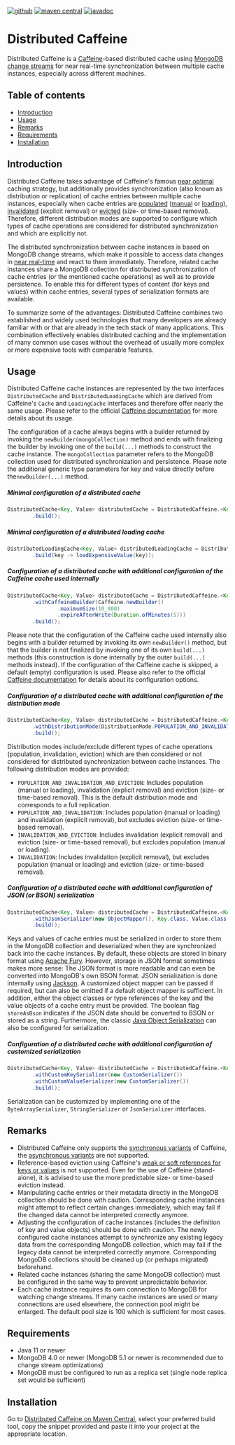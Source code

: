 [![github](https://img.shields.io/maven-central/v/io.github.oberhoff.distributed-caffeine/distributed-caffeine?logo=github&logoColor=ffffff&label=github&style=for-the-badge&color=009539)](https://github.com/oberhoff/distributed-caffeine/actions)
[![maven central](https://img.shields.io/maven-central/v/io.github.oberhoff.distributed-caffeine/distributed-caffeine?logo=sonatype&logoColor=ffffff&label=maven%20central&style=for-the-badge&color=009539)](https://central.sonatype.com/artifact/io.github.oberhoff.distributed-caffeine/distributed-caffeine)
[![javadoc](https://img.shields.io/maven-central/v/io.github.oberhoff.distributed-caffeine/distributed-caffeine?logo=mocha&logoColor=ffffff&label=javadoc&style=for-the-badge&color=009539)](https://javadoc.io/doc/io.github.oberhoff.distributed-caffeine/distributed-caffeine)

# Distributed Caffeine

Distributed Caffeine is a [Caffeine](https://github.com/ben-manes/caffeine)-based distributed cache
using [MongoDB change streams](https://www.mongodb.com/docs/manual/changeStreams/) for near real-time synchronization
between multiple cache instances, especially across different machines.

## Table of contents

* [Introduction](#introduction)
* [Usage](#usage)
* [Remarks](#remarks)
* [Requirements](#requirements)
* [Installation](#installation)

## Introduction

Distributed Caffeine takes advantage of Caffeine's famous
[near optimal](https://github.com/ben-manes/caffeine/wiki/Efficiency) caching strategy, but additionally provides
synchronization (also known as distribution or replication) of cache entries between multiple cache instances,
especially when cache entries are
[populated](https://github.com/ben-manes/caffeine/wiki/Population)
([manual](https://github.com/ben-manes/caffeine/wiki/Population#manual) or
[loading](https://github.com/ben-manes/caffeine/wiki/Population#loading)),
[invalidated](https://github.com/ben-manes/caffeine/wiki/Removal#explicit-removals) (explicit removal) or
[evicted](https://github.com/ben-manes/caffeine/wiki/Eviction) (size- or time-based removal). Therefore, different
distribution modes are supported to configure
which types of cache operations are considered for distributed synchronization and which are explicitly not.

<!--
Furthermore, essentially depending on the configured distribution mode, persistence of cache entries is provided as well
as an adjustable mix between in-memory (also known as first-level, L1 or client-side) caching and database (also known
as second-level, L2 or server-side) caching.
-->

The distributed synchronization between cache instances is based on MongoDB change streams, which make it possible to
access data changes in [near real-time](https://www.mongodb.com/docs/manual/changeStreams/#change-streams) and react to
them immediately. Therefore, related cache instances share a MongoDB collection for distributed synchronization of cache
entries (or the mentioned cache operations) as well as to provide persistence. To enable this for different types of
content (for keys and values) within cache entries, several types of serialization formats are available.

To summarize some of the advantages: Distributed Caffeine combines two established and widely used technologies that
many developers are already familiar with or that are already in the tech stack of many applications. This combination
effectively enables distributed caching and the implementation of many common use cases without the overhead of usually
more complex or more expensive tools with comparable features.

## Usage

Distributed Caffeine cache instances are represented by the two interfaces `DistributedCache` and
`DistributedLoadingCache` which are derived from Caffeine's `Cache` and `LoadingCache` interfaces and therefore offer
nearly the same usage. Please refer to the official
[Caffeine documentation](https://github.com/ben-manes/caffeine/wiki) for more details about its usage.

The configuration of a cache always begins with a builder returned by invoking the `newBuilder(mongoCollection)` method
and ends with finalizing the builder by invoking one of the `build(...)` methods to construct the cache instance. The
`mongoCollection` parameter refers to the MongoDB collection used for distributed synchronization and persistence.
Please note the additional generic type parameters for key and value directly before the`newBuilder(...)` method.

##### Minimal configuration of a distributed cache

```java
DistributedCache<Key, Value> distributedCache = DistributedCaffeine.<Key, Value>newBuilder(mongoCollection)
        .build();
```

##### Minimal configuration of a distributed loading cache

```java
DistributedLoadingCache<Key, Value> distributedLoadingCache = DistributedCaffeine.<Key, Value>newBuilder(mongoCollection)
        .build(key -> loadExpensiveValue(key));
```

##### Configuration of a distributed cache with additional configuration of the Caffeine cache used internally

```java
DistributedCache<Key, Value> distributedCache = DistributedCaffeine.<Key, Value>newBuilder(mongoCollection)
        .withCaffeineBuilder(Caffeine.newBuilder()
                .maximumSize(10_000)
                .expireAfterWrite(Duration.ofMinutes(5)))
        .build();
```

Please note that the configuration of the Caffeine cache used internally also begins with a builder returned by invoking
its own `newBuilder()` method, but that the builder is not finalized by invoking one of its own `build(...)` methods
(this construction is done internally by the outer `build(...)` methods instead). If the configuration of the Caffeine
cache is skipped, a default (empty) configuration is used. Please also refer to the official
[Caffeine documentation](https://github.com/ben-manes/caffeine/wiki) for details about its configuration options.

##### Configuration of a distributed cache with additional configuration of the distribution mode

```java
DistributedCache<Key, Value> distributedCache = DistributedCaffeine.<Key, Value>newBuilder(mongoCollection)
        .withDistributionMode(DistributionMode.POPULATION_AND_INVALIDATION_AND_EVICTION)
        .build();
```

Distribution modes include/exclude different types of cache operations (population, invalidation, eviction) which are
then considered or not considered for distributed synchronization between cache instances. The following distribution
modes are provided:

* `POPULATION_AND_INVALIDATION_AND_EVICTION`: Includes population (manual or loading), invalidation
  (explicit removal) and eviction (size- or time-based removal). This is the default distribution mode and
  corresponds to a full replication.
* `POPULATION_AND_INVALIDATION`: Includes population (manual or loading) and invalidation (explicit removal), but
  excludes eviction (size- or time-based removal).
* `INVALIDATION_AND_EVICTION`: Includes invalidation (explicit removal) and eviction (size- or time-based removal), but
  excludes population (manual or loading).
* `INVALIDATION`: Includes invalidation (explicit removal), but excludes population (manual or loading) and eviction
  (size- or time-based removal).

##### Configuration of a distributed cache with additional configuration of JSON (or BSON) serialization

```java
DistributedCache<Key, Value> distributedCache = DistributedCaffeine.<Key, Value>newBuilder(mongoCollection)
        .withJsonSerializer(new ObjectMapper(), Key.class, Value.class, storeAsBson)
        .build();
```

Keys and values of cache entries must be serialized in order to store them in the MongoDB collection and deserialized
when they are synchronized back into the cache instances. By default, these objects are stored in binary format using
[Apache Fury](https://github.com/apache/fury). However, storage in JSON format sometimes makes more sense: The JSON
format is more readable and can even be converted into MongoDB's own BSON format. JSON serialization is done internally
using [Jackson](https://github.com/FasterXML/jackson). A customized object mapper can be passed if required, but can
also be omitted if a default object mapper is sufficient. In addition, either the object classes or type references of
the key and the value objects of a cache entry must be provided. The boolean flag `storeAsBson` indicates if the JSON
data should be converted to BSON or stored as a string. Furthermore, the classic
[Java Object Serialization](https://docs.oracle.com/en/java/javase/11/docs/specs/serialization/index.html) can also be
configured for serialization.

##### Configuration of a distributed cache with additional configuration of customized serialization

```java
DistributedCache<Key, Value> distributedCache = DistributedCaffeine.<Key, Value>newBuilder(mongoCollection)
        .withCustomKeySerializer(new CustomSerializer())
        .withCustomValueSerializer(new CustomSerializer())
        .build();
```

Serialization can be customized by implementing one of the `ByteArraySerializer`, `StringSerializer` or `JsonSerializer`
interfaces.

## Remarks

* Distributed Caffeine only supports the
  [synchronous variants](https://github.com/ben-manes/caffeine/wiki/Population#manual) of Caffeine, the
  [asynchronous variants](https://github.com/ben-manes/caffeine/wiki/Population#asynchronous-manual) are not supported.
* Reference-based eviction using Caffeine's
  [weak or soft references for keys or values](https://github.com/ben-manes/caffeine/wiki/Eviction#reference-based) is
  not supported. Even for the use of Caffeine (stand-alone), it is advised to use the more predictable size- or
  time-based eviction instead.
* Manipulating cache entries or their metadata directly in the MongoDB collection should be done with caution.
  Corresponding cache instances might attempt to reflect certain changes immediately, which may fail if the changed data
  cannot be interpreted correctly anymore.
* Adjusting the configuration of cache instances (includes the definition of key and value objects) should be done with
  caution. The newly configured cache instances attempt to synchronize any existing legacy data from the corresponding
  MongoDB collection, which may fail if the legacy data cannot be interpreted correctly anymore. Corresponding MongoDB
  collections should be cleaned up (or perhaps migrated) beforehand.
* Related cache instances (sharing the same MongoDB collection) must be configured in the same way to prevent
  unpredictable behavior.
* Each cache instance requires its own connection to MongoDB for watching change streams. If many cache instances are
  used or many connections are used elsewhere, the connection pool might be enlarged. The default pool size is 100 which
  is sufficient for most cases.

## Requirements

* Java 11 or newer
* MongoDB 4.0 or newer (MongoDB 5.1 or newer is recommended due to change stream optimizations)
* MongoDB must be configured to run as a replica set (single node replica set would be sufficient)

## Installation

Go to
[Distributed Caffeine on Maven Central](https://central.sonatype.com/artifact/io.github.oberhoff.distributed-caffeine/distributed-caffeine),
select your preferred build tool, copy the snippet provided and paste it into your project at the appropriate location.
